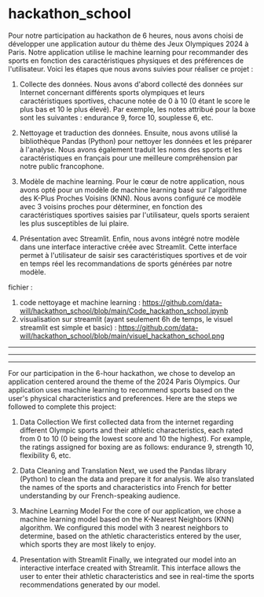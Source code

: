 # hackathon_school

Pour notre participation au hackathon de 6 heures, nous avons choisi de développer une application autour du thème des Jeux Olympiques 2024 à Paris. Notre application utilise le machine learning pour recommander des sports en fonction des caractéristiques physiques et des préférences de l'utilisateur. Voici les étapes que nous avons suivies pour réaliser ce projet :

1) Collecte des données.
Nous avons d'abord collecté des données sur Internet concernant différents sports olympiques et leurs caractéristiques sportives, chacune notée de 0 à 10 (0 étant le score le plus bas et 10 le plus élevé). Par exemple, les notes attribué pour la boxe sont les suivantes : endurance 9, force 10, souplesse 6, etc.

2) Nettoyage et traduction des données.
Ensuite, nous avons utilisé la bibliothèque Pandas (Python) pour nettoyer les données et les préparer à l'analyse. Nous avons également traduit les noms des sports et les caractéristiques en français pour une meilleure compréhension par notre public francophone.

3) Modèle de machine learning.
Pour le cœur de notre application, nous avons opté pour un modèle de machine learning basé sur l'algorithme des K-Plus Proches Voisins (KNN). Nous avons configuré ce modèle avec 3 voisins proches pour déterminer, en fonction des caractéristiques sportives saisies par l'utilisateur, quels sports seraient les plus susceptibles de lui plaire.

4) Présentation avec Streamlit.
Enfin, nous avons intégré notre modèle dans une interface interactive créée avec Streamlit. Cette interface permet à l'utilisateur de saisir ses caractéristiques sportives et de voir en temps réel les recommandations de sports générées par notre modèle.

fichier :
1) code nettoyage et machine learning : https://github.com/data-will/hackathon_school/blob/main/Code_hackathon_school.ipynb
2) visualisation sur streamlit (ayant seulement 6h de temps, le visuel streamlit est simple et basic) : https://github.com/data-will/hackathon_school/blob/main/visuel_hackathon_school.png

_________________________________________________________________________________________________________________________________________________________________________________________________________________________

_________________________________________________________________________________________________________________________________________________________________________________________________________________________

_________________________________________________________________________________________________________________________________________________________________________________________________________________________


For our participation in the 6-hour hackathon, we chose to develop an application centered around the theme of the 2024 Paris Olympics. Our application uses machine learning to recommend sports based on the user's physical characteristics and preferences. Here are the steps we followed to complete this project:

1) Data Collection
We first collected data from the internet regarding different Olympic sports and their athletic characteristics, each rated from 0 to 10 (0 being the lowest score and 10 the highest). For example, the ratings assigned for boxing are as follows: endurance 9, strength 10, flexibility 6, etc.

2) Data Cleaning and Translation
Next, we used the Pandas library (Python) to clean the data and prepare it for analysis. We also translated the names of the sports and characteristics into French for better understanding by our French-speaking audience.

3) Machine Learning Model
For the core of our application, we chose a machine learning model based on the K-Nearest Neighbors (KNN) algorithm. We configured this model with 3 nearest neighbors to determine, based on the athletic characteristics entered by the user, which sports they are most likely to enjoy.

4) Presentation with Streamlit
Finally, we integrated our model into an interactive interface created with Streamlit. This interface allows the user to enter their athletic characteristics and see in real-time the sports recommendations generated by our model.
